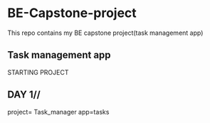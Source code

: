 # BE-Capstone-project
This repo contains my BE capstone project(task management app)
## Task management app 
STARTING PROJECT
## DAY 1//
project= Task_manager
app=tasks